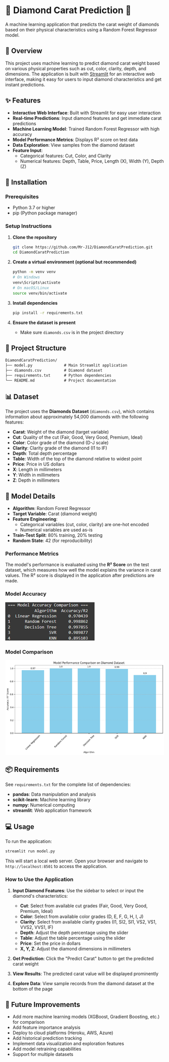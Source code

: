 # 💎 Diamond Carat Prediction 💎

A machine learning application that predicts the carat weight of diamonds based on their physical characteristics using a Random Forest Regressor model.

## 📖 Overview

This project uses machine learning to predict diamond carat weight based on various physical properties such as cut, color, clarity, depth, and dimensions. The application is built with [Streamlit](https://streamlit.io/) for an interactive web interface, making it easy for users to input diamond characteristics and get instant predictions.

## ✨ Features

- **Interactive Web Interface**: Built with Streamlit for easy user interaction
- **Real-time Predictions**: Input diamond features and get immediate carat predictions
- **Machine Learning Model**: Trained Random Forest Regressor with high accuracy
- **Model Performance Metrics**: Displays R² score on test data
- **Data Exploration**: View samples from the diamond dataset
- **Feature Input**:
  - Categorical features: Cut, Color, and Clarity
  - Numerical features: Depth, Table, Price, Length (X), Width (Y), Depth (Z)

## 🚀 Installation

### Prerequisites

- Python 3.7 or higher
- pip (Python package manager)

### Setup Instructions

1. **Clone the repository**
   ```bash
   git clone https://github.com/Mr-J12/DiamondCaratPrediction.git
   cd DiamondCaratPrediction
   ```

2. **Create a virtual environment (optional but recommended)**
   ```bash
   python -m venv venv
   # On Windows
   venv\Scripts\activate
   # On macOS/Linux
   source venv/bin/activate
   ```

3. **Install dependencies**
   ```bash
   pip install -r requirements.txt
   ```

4. **Ensure the dataset is present**
   - Make sure `diamonds.csv` is in the project directory


## 📁 Project Structure

```
DiamondCaratPrediction/
├── model.py              # Main Streamlit application
├── diamonds.csv          # Diamond dataset
├── requirements.txt      # Python dependencies
└── README.md             # Project documentation
```
## 📊 Dataset

The project uses the **Diamonds Dataset** (`diamonds.csv`), which contains information about approximately 54,000 diamonds with the following features:

- **Carat**: Weight of the diamond (target variable)
- **Cut**: Quality of the cut (Fair, Good, Very Good, Premium, Ideal)
- **Color**: Color grade of the diamond (D-J scale)
- **Clarity**: Clarity grade of the diamond (I1 to IF)
- **Depth**: Total depth percentage
- **Table**: Width of the top of the diamond relative to widest point
- **Price**: Price in US dollars
- **X**: Length in millimeters
- **Y**: Width in millimeters
- **Z**: Depth in millimeters
## 🤖 Model Details

- **Algorithm**: Random Forest Regressor
- **Target Variable**: Carat (diamond weight)
- **Feature Engineering**: 
  - Categorical variables (cut, color, clarity) are one-hot encoded
  - Numerical variables are used as-is
- **Train-Test Split**: 80% training, 20% testing
- **Random State**: 42 (for reproducibility)

### Performance Metrics

The model's performance is evaluated using the **R² Score** on the test dataset, which measures how well the model explains the variance in carat values. The R² score is displayed in the application after predictions are made.

### Model Accuracy
![Model Accuracy](model_accuracy.png)

### Model Comparison
![Model Comparison Graph](comparision_graph.png)


## 📦 Requirements

See `requirements.txt` for the complete list of dependencies:

- **pandas**: Data manipulation and analysis
- **scikit-learn**: Machine learning library
- **numpy**: Numerical computing
- **streamlit**: Web application framework

## 💻 Usage

To run the application:

```bash
streamlit run model.py
```

This will start a local web server. Open your browser and navigate to `http://localhost:8501` to access the application.

### How to Use the Application

1. **Input Diamond Features**: Use the sidebar to select or input the diamond's characteristics:
   - **Cut**: Select from available cut grades (Fair, Good, Very Good, Premium, Ideal)
   - **Color**: Select from available color grades (D, E, F, G, H, I, J)
   - **Clarity**: Select from available clarity grades (I1, SI2, SI1, VS2, VS1, VVS2, VVS1, IF)
   - **Depth**: Adjust the depth percentage using the slider
   - **Table**: Adjust the table percentage using the slider
   - **Price**: Set the price in dollars
   - **X, Y, Z**: Adjust the diamond dimensions in millimeters

2. **Get Prediction**: Click the "Predict Carat" button to get the predicted carat weight

3. **View Results**: The predicted carat value will be displayed prominently

4. **Explore Data**: View sample records from the diamond dataset at the bottom of the page

## 🔧 Future Improvements

- Add more machine learning models (XGBoost, Gradient Boosting, etc.) for comparison
- Add feature importance analysis
- Deploy to cloud platforms (Heroku, AWS, Azure)
- Add historical prediction tracking
- Implement data visualization and exploration features
- Add model retraining capabilities
- Support for multiple datasets
